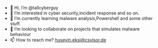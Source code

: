 - 👋 Hi, I’m @tallcyberguy
- 👀 I’m interested in cyber security,incident response and so on.
- 🌱 I’m currently learning malware analysis,Powershell and some other stuff.
- 💞️ I’m looking to collaborate on projects that simulates malware behaviour
- 📫 How to reach me? huseyin.eksi@csvisor.de

<!---
tallcyberguy/tallcyberguy is a ✨ special ✨ repository because its `README.md` (this file) appears on your GitHub profile.
You can click the Preview link to take a look at your changes.




--->
